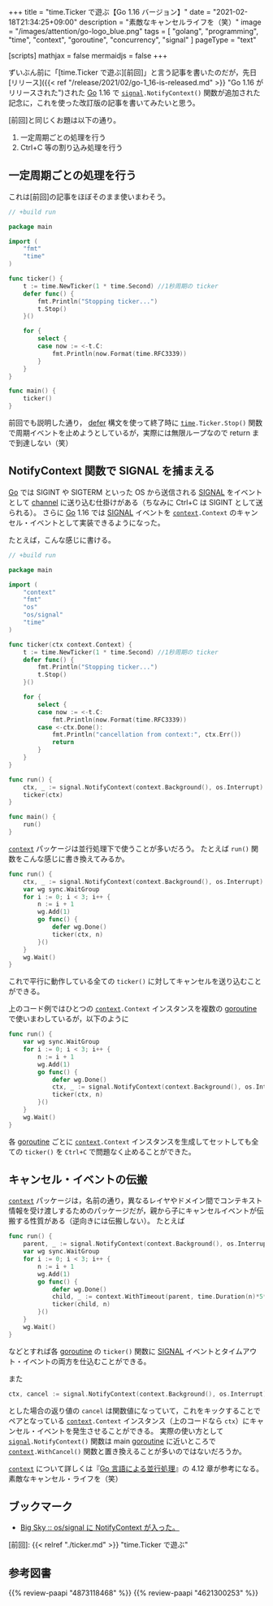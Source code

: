 +++
title = "time.Ticker で遊ぶ【Go 1.16 バージョン】"
date =  "2021-02-18T21:34:25+09:00"
description = "素敵なキャンセルライフを（笑）"
image = "/images/attention/go-logo_blue.png"
tags = [ "golang", "programming", "time", "context", "goroutine", "concurrency", "signal" ]
pageType = "text"

[scripts]
  mathjax = false
  mermaidjs = false
+++

ずいぶん前に「[time.Ticker で遊ぶ][前回]」と言う記事を書いたのだが，先日[リリース]({{< ref "/release/2021/02/go-1_16-is-released.md" >}} "Go 1.16 がリリースされた")された [Go] 1.16 で [`signal`]`.NotifyContext()` 関数が追加された記念に，これを使った改訂版の記事を書いてみたいと思う。

[前回]と同じくお題は以下の通り。

1. 一定周期ごとの処理を行う
2. Ctrl+C 等の割り込み処理を行う

## 一定周期ごとの処理を行う

これは[前回]の記事をほぼそのまま使いまわそう。

```go
// +build run

package main

import (
    "fmt"
    "time"
)

func ticker() {
    t := time.NewTicker(1 * time.Second) //1秒周期の ticker
    defer func() {
        fmt.Println("Stopping ticker...")
        t.Stop()
    }()

    for {
        select {
        case now := <-t.C:
            fmt.Println(now.Format(time.RFC3339))
        }
    }
}

func main() {
    ticker()
}
```

前回でも説明した通り， [defer] 構文を使って終了時に [`time`]`.Ticker.Stop()` 関数で周期イベントを止めようとしているが，実際には無限ループなので return まで到達しない（笑）

## NotifyContext 関数で SIGNAL を捕まえる

[Go] では SIGINT や SIGTERM といった OS から送信される [SIGNAL] をイベントとして [channel] に送り込む仕掛けがある（ちなみに Ctrl+C は SIGINT として送られる）。
さらに [Go] 1.16 では  [SIGNAL] イベントを [`context`]`.Context` のキャンセル・イベントとして実装できるようになった。

たとえば，こんな感じに書ける。

```go {hl_lines=[13, "24-26", "31-34", 37]}
// +build run

package main

import (
    "context"
    "fmt"
    "os"
    "os/signal"
    "time"
)

func ticker(ctx context.Context) {
    t := time.NewTicker(1 * time.Second) //1秒周期の ticker
    defer func() {
        fmt.Println("Stopping ticker...")
        t.Stop()
    }()

    for {
        select {
        case now := <-t.C:
            fmt.Println(now.Format(time.RFC3339))
        case <-ctx.Done():
            fmt.Println("cancellation from context:", ctx.Err())
            return
        }
    }
}

func run() {
    ctx, _ := signal.NotifyContext(context.Background(), os.Interrupt)
    ticker(ctx)
}

func main() {
    run()
}
```

[`context`] パッケージは並行処理下で使うことが多いだろう。
たとえば `run()` 関数をこんな感じに書き換えてみるか。

```go
func run() {
    ctx, _ := signal.NotifyContext(context.Background(), os.Interrupt)
    var wg sync.WaitGroup
    for i := 0; i < 3; i++ {
        n := i + 1
        wg.Add(1)
        go func() {
            defer wg.Done()
            ticker(ctx, n)
        }()
    }
    wg.Wait()
}
```

これで平行に動作している全ての `ticker()` に対してキャンセルを送り込むことができる。

上のコード例ではひとつの [`context`]`.Context` インスタンスを複数の [goroutine] で使いまわしているが，以下のように

```go
func run() {
    var wg sync.WaitGroup
    for i := 0; i < 3; i++ {
        n := i + 1
        wg.Add(1)
        go func() {
            defer wg.Done()
            ctx, _ := signal.NotifyContext(context.Background(), os.Interrupt)
            ticker(ctx, n)
        }()
    }
    wg.Wait()
}
```

各 [goroutine] ごとに [`context`]`.Context` インスタンスを生成してセットしても全ての `ticker()` を `Ctrl+C` で問題なく止めることができた。

## キャンセル・イベントの伝搬

[`context`] パッケージは，名前の通り，異なるレイヤやドメイン間でコンテキスト情報を受け渡しするためのパッケージだが，親から子にキャンセルイベントが伝搬する性質がある（逆向きには伝搬しない）。
たとえば

```go
func run() {
    parent, _ := signal.NotifyContext(context.Background(), os.Interrupt)
    var wg sync.WaitGroup
    for i := 0; i < 3; i++ {
        n := i + 1
        wg.Add(1)
        go func() {
            defer wg.Done()
            child, _ := context.WithTimeout(parent, time.Duration(n)*5*time.Second)
            ticker(child, n)
        }()
    }
    wg.Wait()
}
```

などとすれば各  [goroutine] の `ticker()` 関数に [SIGNAL] イベントとタイムアウト・イベントの両方を仕込むことができる。

また

```go
ctx, cancel := signal.NotifyContext(context.Background(), os.Interrupt)
```

とした場合の返り値の `cancel` は関数値になっていて，これをキックすることでペアとなっている [`context`]`.Context` インスタンス（上のコードなら `ctx`）にキャンセル・イベントを発生させることができる。
実際の使い方として [`signal`]`.NotifyContext()` 関数は main [goroutine] に近いところで [`context`]`.WithCancel()` 関数と置き換えることが多いのではないだろうか。

[`context`] について詳しくは『[Go 言語による並行処理](https://www.amazon.co.jp/dp/4873118468?tag=baldandersinf-22&linkCode=ogi&th=1&psc=1)』の 4.12 章が参考になる。
素敵なキャンセル・ライフを（笑）

## ブックマーク

- [Big Sky :: os/signal に NotifyContext が入った。](https://mattn.kaoriya.net/software/lang/go/20200916090416.htm)

[Go]: https://go.dev/
[`time`]: http://golang.org/pkg/time/ "time - The Go Programming Language"
[`context`]: https://golang.org/pkg/context/ "context - The Go Programming Language"
[`syscall`]: https://golang.org/pkg/syscall/ "syscall - The Go Programming Language"
[`os`]: https://golang.org/pkg/os/ "os - The Go Programming Language"
[`signal`]: https://golang.org/pkg/os/signal/ "signal - The Go Programming Language"
[channel]: http://golang.org/ref/spec#Channel_types "The Go Programming Language Specification - The Go Programming Language"
[defer]: http://blog.golang.org/defer-panic-and-recover "Defer, Panic, and Recover - The Go Blog"
[goroutine]: http://golang.org/ref/spec#Go_statements "The Go Programming Language Specification - The Go Programming Language"
[SIGNAL]: https://linuxjm.osdn.jp/html/LDP_man-pages/man7/signal.7.html "Man page of SIGNAL"
[前回]: {{< relref "./ticker.md" >}} "time.Ticker で遊ぶ"

## 参考図書

{{% review-paapi "4873118468" %}} <!-- Go言語による並行処理 -->
{{% review-paapi "4621300253" %}} <!-- プログラミング言語Go -->
